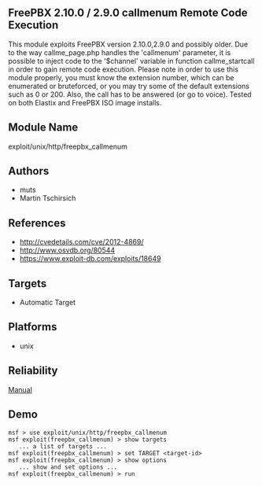 ## FreePBX 2.10.0 / 2.9.0 callmenum Remote Code Execution

This module exploits FreePBX version 2.10.0,2.9.0 and 
possibly older. Due to the way callme_page.php handles the 
'callmenum' parameter, it is possible to inject code to the 
'$channel' variable in function callme_startcall in order to 
gain remote code execution. Please note in order to use this 
module properly, you must know the extension number, which 
can be enumerated or bruteforced, or you may try some of the 
default extensions such as 0 or 200. Also, the call has to 
be answered (or go to voice). Tested on both Elastix and 
FreePBX ISO image installs.


## Module Name
exploit/unix/http/freepbx_callmenum

## Authors
* muts
* Martin Tschirsich


## References
* http://cvedetails.com/cve/2012-4869/
* http://www.osvdb.org/80544
* https://www.exploit-db.com/exploits/18649



## Targets
* Automatic Target


## Platforms
* unix

## Reliability
[Manual](https://github.com/rapid7/metasploit-framework/wiki/Exploit-Ranking)

## Demo

```
msf > use exploit/unix/http/freepbx_callmenum
msf exploit(freepbx_callmenum) > show targets
   ... a list of targets ...
msf exploit(freepbx_callmenum) > set TARGET <target-id>
msf exploit(freepbx_callmenum) > show options
   ... show and set options ...
msf exploit(freepbx_callmenum) > run
```
    
    